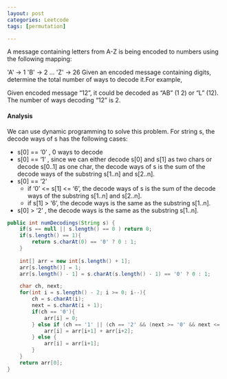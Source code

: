```yaml
---
layout: post
categories: Leetcode
tags: [permutation]

---
```


A message containing letters from A-Z is being encoded to numbers using the following mapping:

'A' -> 1
'B' -> 2
...
'Z' -> 26
Given an encoded message containing digits, determine the total number of ways to decode it.For example,

Given encoded message “12”, it could be decoded as “AB” (1 2) or “L” (12). The number of ways decoding “12” is 2.

#### Analysis

We can use dynamic programming to solve this problem. For string s, the decode ways of s has the following cases:

- s[0] == ‘0’ , 0 ways to decode
- s[0] == ‘1’ , since we can either decode s[0] and s[1] as two chars or decode s[0..1] as one char, the decode ways of s is the sum of the decode ways of the substring s[1..n] and s[2..n].
- s[0] == ‘2’
  - if ‘0’ <= s[1] <= ‘6’, the decode ways of s is the sum of the decode ways of the substring s[1..n] and s[2..n].
  - if s[1] > ‘6’, the decode ways is the same as the substring s[1..n].
- s[0] > ‘2’ , the decode ways is the same as the substring s[1..n].

```java
public int numDecodings(String s) {
    if(s == null || s.length() == 0 ) return 0;
    if(s.length() == 1){
        return s.charAt(0) == '0' ? 0 : 1;
    }
    
    int[] arr = new int[s.length() + 1];
    arr[s.length()] = 1;
    arr[s.length() - 1] = s.charAt(s.length() - 1) == '0' ? 0 : 1;

    char ch, next;
    for(int i = s.length() - 2; i >= 0; i--){
        ch = s.charAt(i);
        next = s.charAt(i + 1);
        if(ch == '0'){
            arr[i] = 0;
        } else if (ch == '1' || (ch == '2' && (next >= '0' && next <= '6'))) {
            arr[i] = arr[i+1] + arr[i+2];
        } else {
            arr[i] = arr[i+1];
        }
    }
    return arr[0];
}
```
